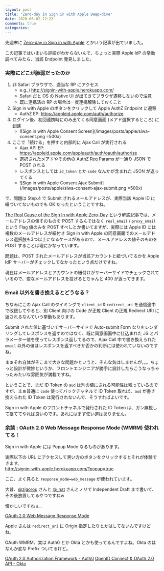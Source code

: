 ```yaml
---
layout: post
title: "Zero-day in Sign in with Apple Deep-dive"
date: 2020-06-02 12:22
comments: true
categories:
---
```


先週末に [Zero-day in Sign in with Apple](https://bhavukjain.com/blog/2020/05/30/zeroday-signin-with-apple/) とかいう記事が出ていました。

この記事ではいまいち詳細がわからないんで、ちょっと実際 Apple IdP の挙動調べてみたら、当該 Endpoint 発見しました。

### 実際にどこが脆弱だったのか

1. 非 Safari ブラウザで、適当な RP にアクセス
    * e.g.,) http://signin-with-apple.herokuapp.com/
    * Safari だと OS の Native UI が出てきてブラウザ遷移しないので注意
    * 既に連携済の RP の場合は一度連携解除しておくこと
2. Sign in with Apple のボタンをクリックして Apple AuthZ Endpoint に遷移
    * AuthZ EP: https://appleid.apple.com/auth/authorize
3. ログイン後、初回連携時にのみ出てくる同意画面 (メアド選択するところ) に到達
    * ![Sign in with Apple Consent Screen](/images/posts/apple/siwa-consent.png =500x)
4. ここで「続ける」を押すと内部的に Ajax Call が実行される
    * Ajax API EP: https://appleid.apple.com/appleauth/auth/oauth/authorize
    * 選択されたメアドやその他の AuthZ Req Params が一通り JSON で POST される
    * レスポンスとしては `id_token` とか `code` なんかが含まれた JSON が返ってくる
    * ![Sign in with Apple Consent Ajax Submit](/images/posts/apple/siwa-consent-ajax-submit.png =500x)

で、問題は Step.4 で Submit されるメールアドレスが、実際当該 Apple ID に紐づいてないものでも OK だったということですね。

<!-- more -->

[The Real Cause of the Sign In with Apple Zero-Day](https://aaronparecki.com/2020/05/31/30/the-real-cause-of-the-sign-in-with-apple-zero-day) という解説記事では、メールアドレスの値そのものを POST するんではなく `real_email` / `proxy_email` という Flag 値のみを POST すべしとか書いてますが、実際には Apple ID には複数のメールアドレスが紐付き Sign in with Apple の同意画面でのメールアドレス選択肢も3つ以上になるケースがあるので、メールアドレスの値そのものを POST することは理にかなっています。

問題は、POST されたメールアドレスが当該アカウントと紐づいてるかを Apple IdP サーバーがチェックしてなかったという点だけですね。

現在はメールアドレスとアカウントの紐付けがサーバーサイドでチェックされているので、変なメールアドレスを投げるとちゃんと 400 が返ってきます。

### Email 以外を書き換えるとどうなる？

ちなみにこの Ajax Call のタイミングで `client_id` & `redirect_uri` を通信途中で改竄してやると、別 Client 向けの Code が正規 Client の正規 Redirect URI に返されるなんていう挙動もあります。

Submit された値に基づいてサーバーサイドで Auto-submit Form なりをレンダリングしてレスポンスを返すのではなく、既に同意画面中に仕込まれた JS とパラメーター値を使ってレスポンス返してるので、Ajax Call 中で書き換えられた `email` 以外の値はレスポンスを返すべきか否かの判断には使われていないのですね。

まぁそれ自体がそこまで大きな問題かというと、そんな気はしませんが。。。ちょっと設計が微妙というか、フロントエンジニアが勝手に設計したらこうなっちゃったみたいな雰囲気が満載ですね。

ということで、まだ ID Token の `aud` は別の値にされる可能性は残っているのですが、まぁ普通に `code` 使ってバックチャネルで ID Token 取れば、`aud` が書き換えられた ID Token は発行されないんで、そうすればよいです。

Sign in with Apple のフロントチャネルで発行された ID Token は、ガン無視して捨ててやれば良いのです。あれにはまず使い道はありません。

### 余談 : OAuth 2.0 Web Message Response Mode (WMRM) 使われてる！

Sign in with Apple には Popup Mode なるものがあります。

実際以下の URL にアクセスして黒い方のボタンをクリックするとそれが体験できます。  
http://signin-with-apple.herokuapp.com/?popup=true

ここ、よく見ると `response_mode=web_message` が使われています。

大昔、[@zigorou](https://twitter.com/zigorou) さんと [@_nat](https://twitter.com/_nat) さんとノリで Independent  Draft まで書いて、その後放置してるやつですねw

懐かしいですねぇ..

[OAuth 2.0 Web Message Response Mode](https://tools.ietf.org/html/draft-sakimura-oauth-wmrm-00)

Apple さんは `redirect_uri` に Origin 指定したりとかはしてないんですけどね。

OAuth WMRM、実は Auth0 とか Okta とかも使ってるんですよね。Okta のはなんか変な Prefix ついてるけど。

[OAuth 2.0 Authorization Framework - Auth0](https://auth0.com/docs/protocols/oauth2#how-response-mode-works)
[OpenID Connect & OAuth 2.0 API - Okta](https://developer.okta.com/docs/reference/api/oidc/#postmessage-data-object)